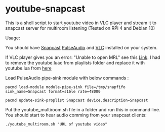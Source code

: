 # youtube-snapcast
This is a shell script to start youtube video in VLC player and stream it to snapcast server for multiroom listening (Tested on RPi 4 and Debian 10) 


Usage:

You should have [Snapcast](https://github.com/badaix/snapcast) [PulseAudio](https://www.freedesktop.org/wiki/Software/PulseAudio/) and [VLC](https://www.videolan.org/vlc/download-debian.html) installed on your system. 

If VLC player gives you an error: "Unable to open MRL" see this [Link](https://thegeekpage.com/vlc-media-player-cannot-play-youtube-videos/). I had to remove the youtube.luac from playlists folder and replace it with youtube.lua from [here](https://code.videolan.org/videolan/vlc/-/raw/master/share/lua/playlist/youtube.lua?inline=false)


Load PulseAudio pipe-sink module with below commands :

`pacmd load-module module-pipe-sink file=/tmp/snapfifo sink_name=Snapcast format=s16le rate=48000`

`pacmd update-sink-proplist Snapcast device.description=Snapcast`




Put the youtube_multiroom.sh file in a folder and run this in command line. You should start to hear audio comming from your snapcast clients: 

`./youtube_multiroom.sh "URL of youtube video"`
